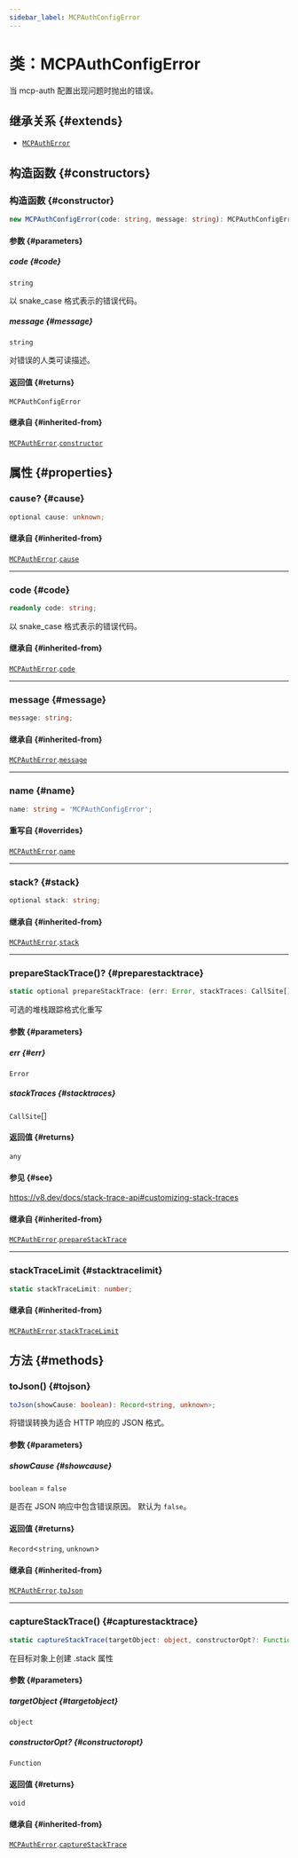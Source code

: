 ```yaml
---
sidebar_label: MCPAuthConfigError
---
```


# 类：MCPAuthConfigError

当 mcp-auth 配置出现问题时抛出的错误。

## 继承关系 {#extends}

- [`MCPAuthError`](/references/js/classes/MCPAuthError.md)

## 构造函数 {#constructors}

### 构造函数 {#constructor}

```ts
new MCPAuthConfigError(code: string, message: string): MCPAuthConfigError;
```

#### 参数 {#parameters}

##### code {#code}

`string`

以 snake_case 格式表示的错误代码。

##### message {#message}

`string`

对错误的人类可读描述。

#### 返回值 {#returns}

`MCPAuthConfigError`

#### 继承自 {#inherited-from}

[`MCPAuthError`](/references/js/classes/MCPAuthError.md).[`constructor`](/references/js/classes/MCPAuthError.md#constructor)

## 属性 {#properties}

### cause? {#cause}

```ts
optional cause: unknown;
```

#### 继承自 {#inherited-from}

[`MCPAuthError`](/references/js/classes/MCPAuthError.md).[`cause`](/references/js/classes/MCPAuthError.md#cause)

***

### code {#code}

```ts
readonly code: string;
```

以 snake_case 格式表示的错误代码。

#### 继承自 {#inherited-from}

[`MCPAuthError`](/references/js/classes/MCPAuthError.md).[`code`](/references/js/classes/MCPAuthError.md#code)

***

### message {#message}

```ts
message: string;
```

#### 继承自 {#inherited-from}

[`MCPAuthError`](/references/js/classes/MCPAuthError.md).[`message`](/references/js/classes/MCPAuthError.md#message)

***

### name {#name}

```ts
name: string = 'MCPAuthConfigError';
```

#### 重写自 {#overrides}

[`MCPAuthError`](/references/js/classes/MCPAuthError.md).[`name`](/references/js/classes/MCPAuthError.md#name)

***

### stack? {#stack}

```ts
optional stack: string;
```

#### 继承自 {#inherited-from}

[`MCPAuthError`](/references/js/classes/MCPAuthError.md).[`stack`](/references/js/classes/MCPAuthError.md#stack)

***

### prepareStackTrace()? {#preparestacktrace}

```ts
static optional prepareStackTrace: (err: Error, stackTraces: CallSite[]) => any;
```

可选的堆栈跟踪格式化重写

#### 参数 {#parameters}

##### err {#err}

`Error`

##### stackTraces {#stacktraces}

`CallSite`[]

#### 返回值 {#returns}

`any`

#### 参见 {#see}

https://v8.dev/docs/stack-trace-api#customizing-stack-traces

#### 继承自 {#inherited-from}

[`MCPAuthError`](/references/js/classes/MCPAuthError.md).[`prepareStackTrace`](/references/js/classes/MCPAuthError.md#preparestacktrace)

***

### stackTraceLimit {#stacktracelimit}

```ts
static stackTraceLimit: number;
```

#### 继承自 {#inherited-from}

[`MCPAuthError`](/references/js/classes/MCPAuthError.md).[`stackTraceLimit`](/references/js/classes/MCPAuthError.md#stacktracelimit)

## 方法 {#methods}

### toJson() {#tojson}

```ts
toJson(showCause: boolean): Record<string, unknown>;
```

将错误转换为适合 HTTP 响应的 JSON 格式。

#### 参数 {#parameters}

##### showCause {#showcause}

`boolean` = `false`

是否在 JSON 响应中包含错误原因。
默认为 `false`。

#### 返回值 {#returns}

`Record`\<`string`, `unknown`\>

#### 继承自 {#inherited-from}

[`MCPAuthError`](/references/js/classes/MCPAuthError.md).[`toJson`](/references/js/classes/MCPAuthError.md#tojson)

***

### captureStackTrace() {#capturestacktrace}

```ts
static captureStackTrace(targetObject: object, constructorOpt?: Function): void;
```

在目标对象上创建 .stack 属性

#### 参数 {#parameters}

##### targetObject {#targetobject}

`object`

##### constructorOpt? {#constructoropt}

`Function`

#### 返回值 {#returns}

`void`

#### 继承自 {#inherited-from}

[`MCPAuthError`](/references/js/classes/MCPAuthError.md).[`captureStackTrace`](/references/js/classes/MCPAuthError.md#capturestacktrace)
